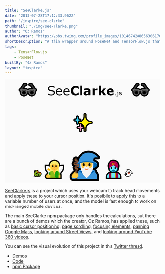 ```yaml
---
title: "SeeClarke.js"
date: "2018-07-28T17:12:33.962Z"
path: "/inspire/see-clarke"
thumbnail: "./img/see-clarke.png"
author: "Oz Ramos"
authorAvatar: "https://pbs.twimg.com/profile_images/1014674288656306176/Rl2YNjtL_400x400.jpg"
shortDescription: "A thin wrapper around PoseNet and TensorFlow.js that calculates head-tracked cursor positions for a variable number of users at once."
tags:
    - TensorFlow.js
    - PoseNet
builtBy: "Oz Ramos"
layout: "inspire"
---
```


![see-clarke](./img/see-clarke.png)

[SeeClarke.js](https://github.com/labofoz/SeeClarke.js) is a project which uses your webcam to track head movements and apply these to your cursor position.
 It's posibile to apply this to a variable number of users at once, and the model is fast enough to work on mid-ranged mobile devices.


 The main SeeClarke npm package only handles the calculations, but there are
 a bunch of demos which the creator, Oz Ramos, has applied these, such as
 [basic cursor positioning](https://codepen.io/labofoz/full/RBKKvW/),
 [page scrolling](https://codepen.io/labofoz/full/XBpMVv/),
 [focusing elements](https://codepen.io/labofoz/full/ZjLKBb/),
 [panning Google Maps](https://codepen.io/labofoz/full/ajpWQL),
 [looking around Street Views](https://codepen.io/labofoz/full/WKRZZq), and
 [looking around YouTube 360 videos](https://codepen.io/labofoz/full/VBPMEd/).


You can see the visual evolution of this project in this [Twitter thread](https://twitter.com/labofoz/status/996603306540548096).

- [Demos](https://codepen.io/collection/nryEYd/)
- [Code](https://github.com/LabOfOz/SeeClarke.js)
- [npm Package](https://www.npmjs.com/package/seeclarke)